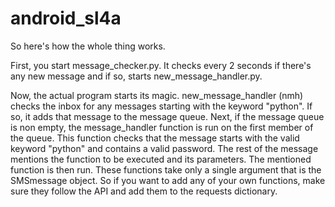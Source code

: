 android_sl4a
============

So here's how the whole thing works.

First, you start message_checker.py. It checks every 2 seconds if there's any
new message and if so, starts new_message_handler.py.

Now, the actual program starts its magic. new_message_handler (nmh) checks the
inbox for any messages starting with the keyword "python". If so, it adds that
message to the message queue. Next, if the message queue is non empty, the
message_handler function is run on the first member of the queue. This function
checks that the message starts with the valid keyword "python" and contains a
valid password. The rest of the message mentions the function to be executed
and its parameters. The mentioned function is then run. These functions take
only a single argument that is the SMSmessage object. So if you want to add any
of your own functions, make sure they follow the API and add them to the
requests dictionary. 
